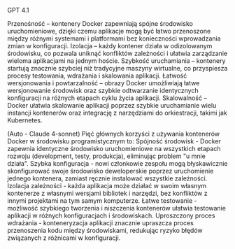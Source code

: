 GPT 4.1

Przenośność – kontenery Docker zapewniają spójne środowisko uruchomieniowe, dzięki czemu aplikacje mogą być łatwo przenoszone między różnymi systemami i platformami bez konieczności wprowadzania zmian w konfiguracji.
Izolacja – każdy kontener działa w odizolowanym środowisku, co pozwala uniknąć konfliktów zależności i ułatwia zarządzanie wieloma aplikacjami na jednym hoście.
Szybkość uruchamiania – kontenery startują znacznie szybciej niż tradycyjne maszyny wirtualne, co przyspiesza procesy testowania, wdrażania i skalowania aplikacji.
Łatwość wersjonowania i powtarzalność – obrazy Docker umożliwiają łatwe wersjonowanie środowisk oraz szybkie odtwarzanie identycznych konfiguracji na różnych etapach cyklu życia aplikacji.
Skalowalność – Docker ułatwia skalowanie aplikacji poprzez szybkie uruchamianie wielu instancji kontenerów oraz integrację z narzędziami do orkiestracji, takimi jak Kubernetes.

(Auto - Claude 4-sonnet)
Pięć głównych korzyści z używania kontenerów Docker w środowisku programistycznym to:
Spójność środowisk - Docker zapewnia identyczne środowisko uruchomieniowe na wszystkich etapach rozwoju (development, testy, produkcja), eliminując problem "u mnie działa".
Szybka konfiguracja - nowi członkowie zespołu mogą błyskawicznie skonfigurować swoje środowisko deweloperskie poprzez uruchomienie jednego kontenera, zamiast ręcznie instalować wszystkie zależności.
Izolacja zależności - każda aplikacja może działać w swoim własnym kontenerze z własnymi wersjami bibliotek i narzędzi, bez konfliktów z innymi projektami na tym samym komputerze.
Łatwe testowanie - możliwość szybkiego tworzenia i niszczenia kontenerów ułatwia testowanie aplikacji w różnych konfiguracjach i środowiskach.
Uproszczony proces wdrażania - konteneryzacja aplikacji znacznie upraszcza proces przenoszenia kodu między środowiskami, redukując ryzyko błędów związanych z różnicami w konfiguracji.
